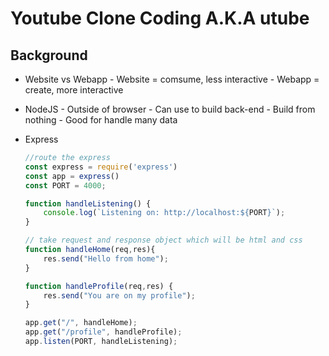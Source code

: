 # Youtube Clone Coding A.K.A utube

## Background
- Website vs Webapp
        - Website = comsume, less interactive
        - Webapp = create, more interactive

- NodeJS
        - Outside of browser
        - Can use to build back-end
        - Build from nothing
        - Good for handle many data

- Express
    ```ts
    //route the express
    const express = require('express')
    const app = express()
    const PORT = 4000;

    function handleListening() {
        console.log(`Listening on: http://localhost:${PORT}`);
    }
    
    // take request and response object which will be html and css
    function handleHome(req,res){
        res.send("Hello from home");
    }

    function handleProfile(req,res) {
        res.send("You are on my profile");
    }

    app.get("/", handleHome);
    app.get("/profile", handleProfile);
    app.listen(PORT, handleListening);
    ```
    